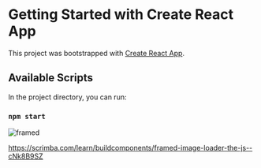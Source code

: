 # Getting Started with Create React App

This project was bootstrapped with [Create React App](https://github.com/facebook/create-react-app).

## Available Scripts

In the project directory, you can run:

### `npm start`

![framed](https://user-images.githubusercontent.com/30003114/117813231-7e96f800-b26b-11eb-8c7b-ab66f557546f.png)


https://scrimba.com/learn/buildcomponents/framed-image-loader-the-js--cNk8B9SZ
